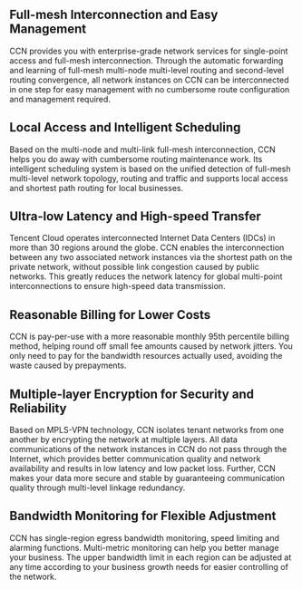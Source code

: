 ## Full-mesh Interconnection and Easy Management
CCN provides you with enterprise-grade network services for single-point access and full-mesh interconnection. Through the automatic forwarding and learning of full-mesh multi-node multi-level routing and second-level routing convergence, all network instances on CCN can be interconnected in one step for easy management with no cumbersome route configuration and management required.

## Local Access and Intelligent Scheduling
Based on the multi-node and multi-link full-mesh interconnection, CCN helps you do away with cumbersome routing maintenance work. Its intelligent scheduling system is based on the unified detection of full-mesh multi-level network topology, routing and traffic and supports local access and shortest path routing for local businesses.

## Ultra-low Latency and High-speed Transfer
Tencent Cloud operates interconnected Internet Data Centers (IDCs) in more than 30 regions around the globe. CCN enables the interconnection between any two associated network instances via the shortest path on the private network, without possible link congestion caused by public networks. This greatly reduces the network latency for global multi-point interconnections to ensure high-speed data transmission.

## Reasonable Billing for Lower Costs
CCN is pay-per-use with a more reasonable monthly 95th percentile billing method, helping round off small fee amounts caused by network jitters. You only need to pay for the bandwidth resources actually used, avoiding the waste caused by prepayments.

## Multiple-layer Encryption for Security and Reliability
Based on MPLS-VPN technology, CCN isolates tenant networks from one another by encrypting the network at multiple layers. All data communications of the network instances in CCN do not pass through the Internet, which provides better communication quality and network availability and results in low latency and low packet loss. Further, CCN makes your data more secure and stable by guaranteeing communication quality through multi-level linkage redundancy.

## Bandwidth Monitoring for Flexible Adjustment
CCN has single-region egress bandwidth monitoring, speed limiting and alarming functions. Multi-metric monitoring can help you better manage your business. The upper bandwidth limit in each region can be adjusted at any time according to your business growth needs for easier controlling of the network.
